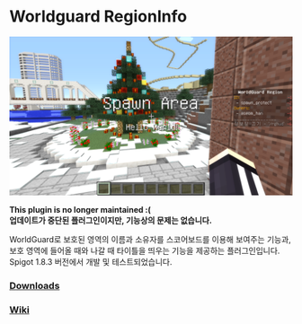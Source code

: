 Worldguard RegionInfo
=====================

![wg-regioninfo.png](https://raw.githubusercontent.com/aseom/images/master/wg-regioninfo.png)

**This plugin is no longer maintained :(**  
**업데이트가 중단된 플러그인이지만, 기능상의 문제는 없습니다.**

WorldGuard로 보호된 영역의 이름과 소유자를 스코어보드를 이용해 보여주는 기능과,  
보호 영역에 들어올 때와 나갈 때 타이틀을 띄우는 기능을 제공하는 플러그인입니다.  
Spigot 1.8.3 버전에서 개발 및 테스트되었습니다.

### [Downloads](https://github.com/ASeomHan/WG_RegionInfo/releases)

### [Wiki](https://github.com/ASeomHan/WG_RegionInfo/wiki)
